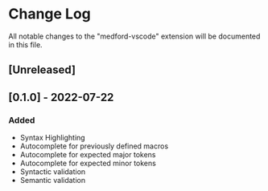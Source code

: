 # Change Log

All notable changes to the "medford-vscode" extension will be documented in this file.


## [Unreleased]

## [0.1.0] - 2022-07-22
### Added
- Syntax Highlighting
- Autocomplete for previously defined macros
- Autocomplete for expected major tokens
- Autocomplete for expected minor tokens
- Syntactic validation
- Semantic validation
